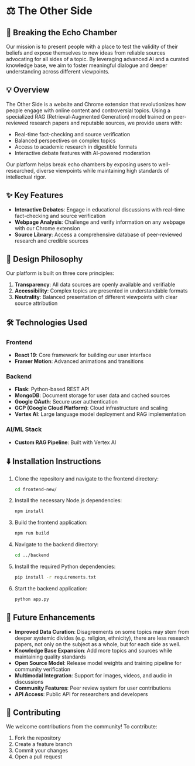 # ⚖️ The Other Side

## 🎯 Breaking the Echo Chamber
Our mission is to present people with a place to test the validity of their beliefs and expose themselves to new ideas from reliable sources advocating for all sides of a topic. By leveraging advanced AI and a curated knowledge base, we aim to foster meaningful dialogue and deeper understanding across different viewpoints.

## 💡 Overview
The Other Side is a website and Chrome extension that revolutionizes how people engage with online content and controversial topics. Using a specialized RAG (Retrieval-Augmented Generation) model trained on peer-reviewed research papers and reputable sources, we provide users with:

- Real-time fact-checking and source verification
- Balanced perspectives on complex topics
- Access to academic research in digestible formats
- Interactive debate features with AI-powered moderation

Our platform helps break echo chambers by exposing users to well-researched, diverse viewpoints while maintaining high standards of intellectual rigor.

## ✨ Key Features
- **Interactive Debates**: Engage in educational discussions with real-time fact-checking and source verification
- **Webpage Analysis**: Challenge and verify information on any webpage with our Chrome extension
- **Source Library**: Access a comprehensive database of peer-reviewed research and credible sources
## 🎨 Design Philosophy
Our platform is built on three core principles:

1. **Transparency**: All data sources are openly available and verifiable
2. **Accessibility**: Complex topics are presented in understandable formats
3. **Neutrality**: Balanced presentation of different viewpoints with clear source attribution

## 🛠️ Technologies Used
### Frontend
- **React 19**: Core framework for building our user interface
- **Framer Motion**: Advanced animations and transitions

### Backend
- **Flask**: Python-based REST API
- **MongoDB**: Document storage for user data and cached sources
- **Google OAuth**: Secure user authentication
- **GCP (Google Cloud Platform)**: Cloud infrastructure and scaling
- **Vertex AI**: Large language model deployment and RAG implementation

### AI/ML Stack
- **Custom RAG Pipeline**: Built with Vertex AI

## ⬇️ Installation Instructions

1. Clone the repository and navigate to the frontend directory:
   ```bash
   cd frontend-new/
   ```

2. Install the necessary Node.js dependencies:

   ```bash
   npm install
   ```

3. Build the frontend application:

   ```bash
   npm run build
   ```

4. Navigate to the backend directory:

   ```bash
   cd ../backend
   ```

5. Install the required Python dependencies:

   ```bash
   pip install -r requirements.txt
   ```

6. Start the backend application:

   ```bash
   python app.py

## 🎯 Future Enhancements
- **Improved Data Curation**: Disagreements on some topics may stem from deeper systemic divides (e.g. religion, ethnicity), there are less research papers, not only on the subject as a whole, but for each side as well.
- **Knowledge Base Expansion**: Add more topics and sources while maintaining quality standards
- **Open Source Model**: Release model weights and training pipeline for community verification
- **Multimodal Integration**: Support for images, videos, and audio in discussions
- **Community Features**: Peer review system for user contributions
- **API Access**: Public API for researchers and developers

## 🤝 Contributing
We welcome contributions from the community! To contribute:
1. Fork the repository
2. Create a feature branch
3. Commit your changes
4. Open a pull request
